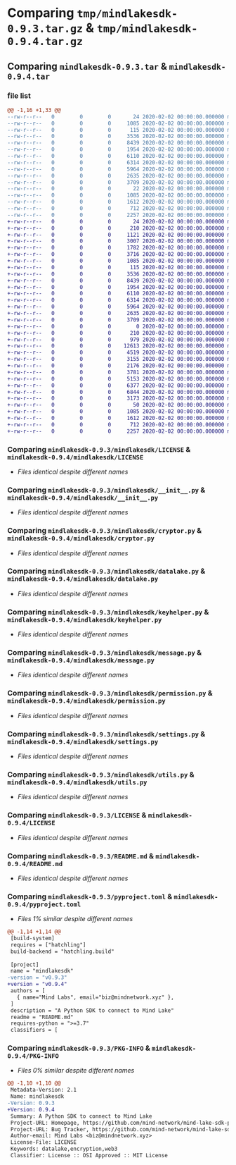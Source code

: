 # Comparing `tmp/mindlakesdk-0.9.3.tar.gz` & `tmp/mindlakesdk-0.9.4.tar.gz`

## Comparing `mindlakesdk-0.9.3.tar` & `mindlakesdk-0.9.4.tar`

### file list

```diff
@@ -1,16 +1,33 @@
--rw-r--r--   0        0        0       24 2020-02-02 00:00:00.000000 mindlakesdk-0.9.3/requirements.txt
--rw-r--r--   0        0        0     1085 2020-02-02 00:00:00.000000 mindlakesdk-0.9.3/mindlakesdk/LICENSE
--rw-r--r--   0        0        0      115 2020-02-02 00:00:00.000000 mindlakesdk-0.9.3/mindlakesdk/README.md
--rw-r--r--   0        0        0     3536 2020-02-02 00:00:00.000000 mindlakesdk-0.9.3/mindlakesdk/__init__.py
--rw-r--r--   0        0        0     8439 2020-02-02 00:00:00.000000 mindlakesdk-0.9.3/mindlakesdk/cryptor.py
--rw-r--r--   0        0        0     1954 2020-02-02 00:00:00.000000 mindlakesdk-0.9.3/mindlakesdk/datalake.py
--rw-r--r--   0        0        0     6110 2020-02-02 00:00:00.000000 mindlakesdk-0.9.3/mindlakesdk/keyhelper.py
--rw-r--r--   0        0        0     6314 2020-02-02 00:00:00.000000 mindlakesdk-0.9.3/mindlakesdk/message.py
--rw-r--r--   0        0        0     5964 2020-02-02 00:00:00.000000 mindlakesdk-0.9.3/mindlakesdk/permission.py
--rw-r--r--   0        0        0     2635 2020-02-02 00:00:00.000000 mindlakesdk-0.9.3/mindlakesdk/settings.py
--rw-r--r--   0        0        0     3709 2020-02-02 00:00:00.000000 mindlakesdk-0.9.3/mindlakesdk/utils.py
--rw-r--r--   0        0        0       22 2020-02-02 00:00:00.000000 mindlakesdk-0.9.3/.gitignore
--rw-r--r--   0        0        0     1085 2020-02-02 00:00:00.000000 mindlakesdk-0.9.3/LICENSE
--rw-r--r--   0        0        0     1612 2020-02-02 00:00:00.000000 mindlakesdk-0.9.3/README.md
--rw-r--r--   0        0        0      712 2020-02-02 00:00:00.000000 mindlakesdk-0.9.3/pyproject.toml
--rw-r--r--   0        0        0     2257 2020-02-02 00:00:00.000000 mindlakesdk-0.9.3/PKG-INFO
+-rw-r--r--   0        0        0       24 2020-02-02 00:00:00.000000 mindlakesdk-0.9.4/requirements.txt
+-rw-r--r--   0        0        0      210 2020-02-02 00:00:00.000000 mindlakesdk-0.9.4/examples/env_template.py
+-rw-r--r--   0        0        0     1121 2020-02-02 00:00:00.000000 mindlakesdk-0.9.4/examples/quickstart.py
+-rw-r--r--   0        0        0     3007 2020-02-02 00:00:00.000000 mindlakesdk-0.9.4/examples/use_case_1.py
+-rw-r--r--   0        0        0     1782 2020-02-02 00:00:00.000000 mindlakesdk-0.9.4/examples/use_case_2.py
+-rw-r--r--   0        0        0     3716 2020-02-02 00:00:00.000000 mindlakesdk-0.9.4/examples/use_case_3.py
+-rw-r--r--   0        0        0     1085 2020-02-02 00:00:00.000000 mindlakesdk-0.9.4/mindlakesdk/LICENSE
+-rw-r--r--   0        0        0      115 2020-02-02 00:00:00.000000 mindlakesdk-0.9.4/mindlakesdk/README.md
+-rw-r--r--   0        0        0     3536 2020-02-02 00:00:00.000000 mindlakesdk-0.9.4/mindlakesdk/__init__.py
+-rw-r--r--   0        0        0     8439 2020-02-02 00:00:00.000000 mindlakesdk-0.9.4/mindlakesdk/cryptor.py
+-rw-r--r--   0        0        0     1954 2020-02-02 00:00:00.000000 mindlakesdk-0.9.4/mindlakesdk/datalake.py
+-rw-r--r--   0        0        0     6110 2020-02-02 00:00:00.000000 mindlakesdk-0.9.4/mindlakesdk/keyhelper.py
+-rw-r--r--   0        0        0     6314 2020-02-02 00:00:00.000000 mindlakesdk-0.9.4/mindlakesdk/message.py
+-rw-r--r--   0        0        0     5964 2020-02-02 00:00:00.000000 mindlakesdk-0.9.4/mindlakesdk/permission.py
+-rw-r--r--   0        0        0     2635 2020-02-02 00:00:00.000000 mindlakesdk-0.9.4/mindlakesdk/settings.py
+-rw-r--r--   0        0        0     3709 2020-02-02 00:00:00.000000 mindlakesdk-0.9.4/mindlakesdk/utils.py
+-rw-r--r--   0        0        0        0 2020-02-02 00:00:00.000000 mindlakesdk-0.9.4/tests/__init__.py
+-rw-r--r--   0        0        0      210 2020-02-02 00:00:00.000000 mindlakesdk-0.9.4/tests/env_template.py
+-rw-r--r--   0        0        0      979 2020-02-02 00:00:00.000000 mindlakesdk-0.9.4/tests/test_all.py
+-rw-r--r--   0        0        0    12613 2020-02-02 00:00:00.000000 mindlakesdk-0.9.4/tests/test_base.py
+-rw-r--r--   0        0        0     4519 2020-02-02 00:00:00.000000 mindlakesdk-0.9.4/tests/test_create.py
+-rw-r--r--   0        0        0     3155 2020-02-02 00:00:00.000000 mindlakesdk-0.9.4/tests/test_delete.py
+-rw-r--r--   0        0        0     2176 2020-02-02 00:00:00.000000 mindlakesdk-0.9.4/tests/test_drop.py
+-rw-r--r--   0        0        0     3781 2020-02-02 00:00:00.000000 mindlakesdk-0.9.4/tests/test_encryption.py
+-rw-r--r--   0        0        0     5153 2020-02-02 00:00:00.000000 mindlakesdk-0.9.4/tests/test_insert.py
+-rw-r--r--   0        0        0     6377 2020-02-02 00:00:00.000000 mindlakesdk-0.9.4/tests/test_link.py
+-rw-r--r--   0        0        0     6844 2020-02-02 00:00:00.000000 mindlakesdk-0.9.4/tests/test_sharing.py
+-rw-r--r--   0        0        0     3173 2020-02-02 00:00:00.000000 mindlakesdk-0.9.4/tests/test_update.py
+-rw-r--r--   0        0        0       50 2020-02-02 00:00:00.000000 mindlakesdk-0.9.4/.gitignore
+-rw-r--r--   0        0        0     1085 2020-02-02 00:00:00.000000 mindlakesdk-0.9.4/LICENSE
+-rw-r--r--   0        0        0     1612 2020-02-02 00:00:00.000000 mindlakesdk-0.9.4/README.md
+-rw-r--r--   0        0        0      712 2020-02-02 00:00:00.000000 mindlakesdk-0.9.4/pyproject.toml
+-rw-r--r--   0        0        0     2257 2020-02-02 00:00:00.000000 mindlakesdk-0.9.4/PKG-INFO
```

### Comparing `mindlakesdk-0.9.3/mindlakesdk/LICENSE` & `mindlakesdk-0.9.4/mindlakesdk/LICENSE`

 * *Files identical despite different names*

### Comparing `mindlakesdk-0.9.3/mindlakesdk/__init__.py` & `mindlakesdk-0.9.4/mindlakesdk/__init__.py`

 * *Files identical despite different names*

### Comparing `mindlakesdk-0.9.3/mindlakesdk/cryptor.py` & `mindlakesdk-0.9.4/mindlakesdk/cryptor.py`

 * *Files identical despite different names*

### Comparing `mindlakesdk-0.9.3/mindlakesdk/datalake.py` & `mindlakesdk-0.9.4/mindlakesdk/datalake.py`

 * *Files identical despite different names*

### Comparing `mindlakesdk-0.9.3/mindlakesdk/keyhelper.py` & `mindlakesdk-0.9.4/mindlakesdk/keyhelper.py`

 * *Files identical despite different names*

### Comparing `mindlakesdk-0.9.3/mindlakesdk/message.py` & `mindlakesdk-0.9.4/mindlakesdk/message.py`

 * *Files identical despite different names*

### Comparing `mindlakesdk-0.9.3/mindlakesdk/permission.py` & `mindlakesdk-0.9.4/mindlakesdk/permission.py`

 * *Files identical despite different names*

### Comparing `mindlakesdk-0.9.3/mindlakesdk/settings.py` & `mindlakesdk-0.9.4/mindlakesdk/settings.py`

 * *Files identical despite different names*

### Comparing `mindlakesdk-0.9.3/mindlakesdk/utils.py` & `mindlakesdk-0.9.4/mindlakesdk/utils.py`

 * *Files identical despite different names*

### Comparing `mindlakesdk-0.9.3/LICENSE` & `mindlakesdk-0.9.4/LICENSE`

 * *Files identical despite different names*

### Comparing `mindlakesdk-0.9.3/README.md` & `mindlakesdk-0.9.4/README.md`

 * *Files identical despite different names*

### Comparing `mindlakesdk-0.9.3/pyproject.toml` & `mindlakesdk-0.9.4/pyproject.toml`

 * *Files 1% similar despite different names*

```diff
@@ -1,14 +1,14 @@
 [build-system]
 requires = ["hatchling"]
 build-backend = "hatchling.build"
 
 [project]
 name = "mindlakesdk"
-version = "v0.9.3"
+version = "v0.9.4"
 authors = [
   { name="Mind Labs", email="biz@mindnetwork.xyz" },
 ]
 description = "A Python SDK to connect to Mind Lake"
 readme = "README.md"
 requires-python = ">=3.7"
 classifiers = [
```

### Comparing `mindlakesdk-0.9.3/PKG-INFO` & `mindlakesdk-0.9.4/PKG-INFO`

 * *Files 0% similar despite different names*

```diff
@@ -1,10 +1,10 @@
 Metadata-Version: 2.1
 Name: mindlakesdk
-Version: 0.9.3
+Version: 0.9.4
 Summary: A Python SDK to connect to Mind Lake
 Project-URL: Homepage, https://github.com/mind-network/mind-lake-sdk-python
 Project-URL: Bug Tracker, https://github.com/mind-network/mind-lake-sdk-python/issues
 Author-email: Mind Labs <biz@mindnetwork.xyz>
 License-File: LICENSE
 Keywords: datalake,encryption,web3
 Classifier: License :: OSI Approved :: MIT License
```

